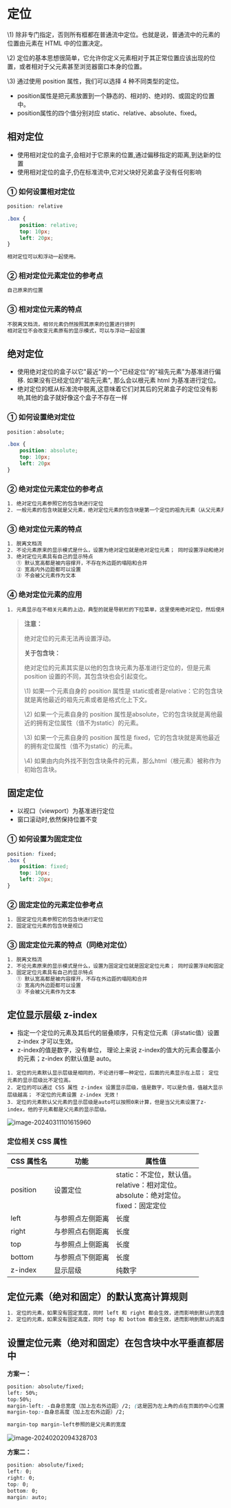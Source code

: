 # 定位

\1) 除非专门指定，否则所有框都在普通流中定位。也就是说，普通流中的元素的位置由元素在 HTML 中的位置决定。

\2) 定位的基本思想很简单，它允许你定义元素相对于其正常位置应该出现的位置，或者相对于父元素甚至浏览器窗口本身的位置。

\3) 通过使用 position 属性，我们可以选择 4 种不同类型的定位。

- position属性是把元素放置到一个静态的、相对的、绝对的、或固定的位置中。
- position属性的四个值分别对应 static、relative、absolute、fixed。

## 相对定位

- 使用相对定位的盒子,会相对于它原来的位置,通过偏移指定的距离,到达新的位置
- 使用相对定位的盒子,仍在标准流中,它对父块好兄弟盒子没有任何影响

### ① 如何设置相对定位

```css
position: relative

.box {
    position: relative;
    top: 10px;
    left: 20px;
}

相对定位可以和浮动一起使用。
```

### ② 相对定位元素定位的参考点

```sh
自己原来的位置
```

### ③ 相对定位元素的特点

```sh
不脱离文档流，相邻元素仍然按照其原来的位置进行排列
相对定位不会改变元素原有的显示模式，可以与浮动一起设置
```

## 绝对定位

- 使用绝对定位的盒子以它"最近"的一个"已经定位"的"祖先元素"为基准进行偏移. 如果没有已经定位的"祖先元素", 那么会以根元素 html 为基准进行定位。
- 绝对定位的框从标准流中脱离,这意味着它们对其后的兄弟盒子的定位没有影响,其他的盒子就好像这个盒子不存在一样

### ① 如何设置绝对定位

```css
position：absolute;

.box {
    position: absolute;
    top: 10px;
    left: 20px
}
```

### ② 绝对定位元素定位的参考点

```sh
1. 绝对定位元素参照它的包含块进行定位
2. 一般元素的包含块就是父元素，绝对定位元素的包含块是第一个定位的祖先元素（从父元素开始向上找），如果没有定位的祖先元素，包含块就是整个页面
```

### ③ 绝对定位元素的特点

```sh
1. 脱离文档流
2. 不论元素原来的显示模式是什么，设置为绝对定位就是绝对定位元素； 同时设置浮动和绝对定位，浮动不生效。
3. 绝对定位元素具有自己的显示特点
   ① 默认宽高都是被内容撑开，不存在外边距的塌陷和合并
   ② 宽高内外边距都可以设置
   ③ 不会被父元素作为文本
```

### ④ 绝对定位元素的应用

```css
1. 元素显示在不相关元素的上边，典型的就是导航栏的下拉菜单，这里使用绝对定位，然后使用相对定位作为父元素，不能让绝对定位到处乱跑
```

> **注意：**
>
> 绝对定位的元素无法再设置浮动。
>
> **关于包含块：**
>
> 绝对定位的元素其实是以他的包含块元素为基准进行定位的，但是元素 position 设置的不同，其包含块也会引起变化。
>
> \1) 如果一个元素自身的 position 属性是 static或者是relative：它的包含块就是离他最近的祖先元素或者是格式化上下文。
>
> \2) 如果一个元素自身的 position 属性是absolute，它的包含块就是离他最近的拥有定位属性（值不为static）的元素。
>
> \3) 如果一个元素自身的 position 属性是 fixed，它的包含块就是离他最近的拥有定位属性（值不为static）的元素。
>
> \4) 如果由内向外找不到包含块条件的元素，那么html（根元素）被称作为初始包含块。

## 固定定位

- 以视口（viewport）为基准进行定位
- 窗口滚动时,依然保持位置不变

### ① 如何设置为固定定位

```css
position: fixed;
.box {
    position: fixed;
    top: 10px;
    left: 20px;
}

```

### ② 固定定位的元素定位参考点

```css
1. 固定定位元素参照它的包含块进行定位
2. 固定定位元素的包含块是视口
```

### ③ 固定定位元素的特点（同绝对定位）

```css
1. 脱离文档流
2. 不论元素原来的显示模式是什么，设置为固定定位就是固定定位元素； 同时设置浮动和固定定位，浮动不生效。
3. 固定定位元素具有自己的显示特点
   ① 默认宽高都是被内容撑开，不存在外边距的塌陷和合并
   ② 宽高内外边距都可以设置
   ③ 不会被父元素作为文本
```

## 定位显示层级 z-index

- 指定一个定位的元素及其后代的层叠顺序，只有定位元素（非static值）设置 z-index 才可以生效。
- z-index的值是数字，没有单位， 理论上来说 z-index的值大的元素会覆盖小的元素；z-index 的默认值是 auto。

```
1. 定位的元素默认显示层级是相同的，不论进行哪一种定位，后面的元素显示在上层； 定位元素的显示层级比不定位高。
2. 定位的可以通过 CSS 属性 z-index 设置显示层级，值是数字，可以是负值，值越大显示层级越高； 不定位的元素设置 z-index 无效！
3. 定位的元素默认父元素的显示层级是auto可以按照0来计算，但是当父元素设置了z-index，他的子元素都是父元素的显示层级。
```

![image-20240311101615960](https://2216847528.oss-cn-beijing.aliyuncs.com/asset/image-20240311101615960.png)

### 定位相关 CSS 属性

| CSS 属性名 | 功能             | 属性值                                                       |
| ---------- | ---------------- | ------------------------------------------------------------ |
| position   | 设置定位         | static：不定位，默认值。<br>relative：相对定位。<br>absolute：绝对定位。<br>fixed：固定定位 |
| left       | 与参照点左侧距离 | 长度                                                         |
| right      | 与参照点右侧距离 | 长度                                                         |
| top        | 与参照点上侧距离 | 长度                                                         |
| bottom     | 与参照点下侧距离 | 长度                                                         |
| z-index    | 显示层级         | 纯数字                                                       |

## 定位元素（绝对和固定）的默认宽高计算规则

```sh
1. 定位的元素，如果没有固定宽度，同时 left 和 right 都会生效，进而影响到默认的宽度
2. 定位的元素，如果没有固定高度，同时 top 和 bottom 都会生效，进而影响到默认的高度
```

## 设置定位元素（绝对和固定）在包含块中水平垂直都居中

**方案一：**

```css
position: absolute/fixed;
left: 50%;
top:50%;
margin-left: -自身总宽度（加上左右外边距）/2; (这是因为左上角的点在页面的中心位置，所以挪动自身的一半)
margin-top:-自身总高度（加上左右外边距）/2;

margin-top margin-left参照的是父元素的宽度
```

![image-20240202094328703](https://2216847528.oss-cn-beijing.aliyuncs.com/asset/image-20240202094328703.png)

**方案二：**

```css
position: absolute/fixed;
left: 0;
right: 0;
top: 0;
bottom: 0;
margin: auto;
```

